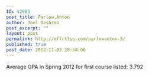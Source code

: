 ```yaml
---
ID: 12983
post_title: Parlow,Anton
author: Joel DesArmo
post_excerpt: ""
layout: post
permalink: http://effrtlss.com/parlowanton-3/
published: true
post_date: 2012-11-02 20:54:06
---
```

<p>Average GPA in Spring 2012 for first course listed: 3.792</p>